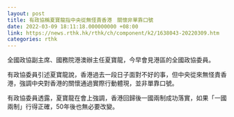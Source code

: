 ```yaml
---
layout: post
title: 有政協稱夏寶龍指中央從無怪責香港　關懷非單靠口號
date: 2022-03-09 18:11:18.000000000 +08:00
link: https://news.rthk.hk/rthk/ch/component/k2/1638043-20220309.htm
categories: rthk
---
```


全國政協副主席、國務院港澳辦主任夏寶龍，今早會見港區的全國政協委員。

有政協委員引述夏寶龍說，香港過去一段日子面對不好的事，但中央從來無怪責香港，強調中央對香港的關懷通過實際行動體現，並非單靠口號。

有政協委員透露，夏寶龍在會上強調，香港回歸後一國兩制成功落實，如果「一國兩制」行得正確，50年後也無必要改變。
